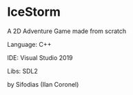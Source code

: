 # IceStorm
A 2D Adventure Game made from scratch

Language: C++

IDE: Visual Studio 2019

Libs: SDL2

by Sifodias (Ilan Coronel)
